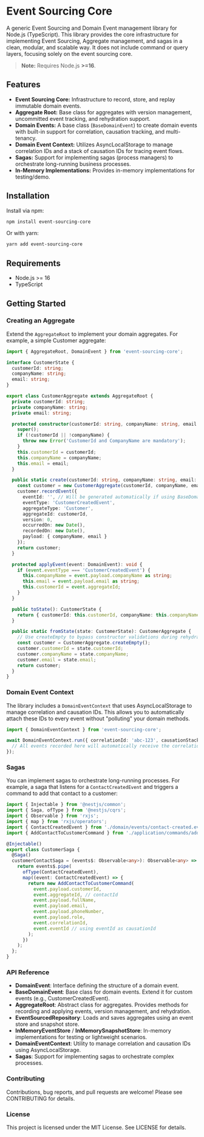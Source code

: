 # Event Sourcing Core

A generic Event Sourcing and Domain Event management library for Node.js (TypeScript).
This library provides the core infrastructure for implementing Event Sourcing, Aggregate management, and sagas in a clean, modular, and scalable way.
It does not include command or query layers, focusing solely on the event sourcing core.

> **Note:** Requires Node.js **\>=16**.

## Features

- **Event Sourcing Core:** Infrastructure to record, store, and replay immutable domain events.
- **Aggregate Root:** Base class for aggregates with version management, uncommitted event tracking, and rehydration support.
- **Domain Events:** A base class (`BaseDomainEvent`) to create domain events with built-in support for correlation, causation tracking, and multi-tenancy.
- **Domain Event Context:** Utilizes AsyncLocalStorage to manage correlation IDs and a stack of causation IDs for tracing event flows.
- **Sagas:** Support for implementing sagas (process managers) to orchestrate long-running business processes.
- **In-Memory Implementations:** Provides in-memory implementations for testing/demo.

## Installation

Install via npm:

```bash
npm install event-sourcing-core
```

Or with yarn:

```bash
yarn add event-sourcing-core
```

## Requirements

- Node.js >= 16
- TypeScript

## Getting Started

### Creating an Aggregate

Extend the `AggregateRoot` to implement your domain aggregates. For example, a simple Customer aggregate:

```typescript
import { AggregateRoot, DomainEvent } from 'event-sourcing-core';

interface CustomerState {
  customerId: string;
  companyName: string;
  email: string;
}

export class CustomerAggregate extends AggregateRoot {
  private customerId: string;
  private companyName: string;
  private email: string;

  protected constructor(customerId: string, companyName: string, email: string) {
    super();
    if (!customerId || !companyName) {
      throw new Error('CustomerId and CompanyName are mandatory');
    }
    this.customerId = customerId;
    this.companyName = companyName;
    this.email = email;
  }

  public static create(customerId: string, companyName: string, email: string): CustomerAggregate {
    const customer = new CustomerAggregate(customerId, companyName, email);
    customer.recordEvent({
      eventId: '', // Will be generated automatically if using BaseDomainEvent
      eventType: 'CustomerCreatedEvent',
      aggregateType: 'Customer',
      aggregateId: customerId,
      version: 0,
      occurredOn: new Date(),
      recordedOn: new Date(),
      payload: { companyName, email }
    });
    return customer;
  }

  protected applyEvent(event: DomainEvent): void {
    if (event.eventType === 'CustomerCreatedEvent') {
      this.companyName = event.payload.companyName as string;
      this.email = event.payload.email as string;
      this.customerId = event.aggregateId;
    }
  }

  public toState(): CustomerState {
    return { customerId: this.customerId, companyName: this.companyName, email: this.email };
  }

  public static fromState(state: CustomerState): CustomerAggregate {
    // Use createEmpty to bypass constructor validations during rehydration
    const customer = CustomerAggregate.createEmpty();
    customer.customerId = state.customerId;
    customer.companyName = state.companyName;
    customer.email = state.email;
    return customer;
  }
}
```

### Domain Event Context

The library includes a `DomainEventContext` that uses AsyncLocalStorage to manage correlation and causation IDs. This allows you to automatically attach these IDs to every event without "polluting" your domain methods.

```typescript
import { DomainEventContext } from 'event-sourcing-core';

await DomainEventContext.run({ correlationId: 'abc-123', causationStack: [] }, async () => {
  // All events recorded here will automatically receive the correlationId 'abc-123'
});
```

### Sagas

You can implement sagas to orchestrate long-running processes. For example, a saga that listens for a `ContactCreatedEvent` and triggers a command to add that contact to a customer:

```typescript
import { Injectable } from '@nestjs/common';
import { Saga, ofType } from '@nestjs/cqrs';
import { Observable } from 'rxjs';
import { map } from 'rxjs/operators';
import { ContactCreatedEvent } from './domain/events/contact-created.event';
import { AddContactToCustomerCommand } from './application/commands/add-contact-to-customer.command';

@Injectable()
export class CustomerSaga {
  @Saga()
  customerContactSaga = (events$: Observable<any>): Observable<any> => {
    return events$.pipe(
      ofType(ContactCreatedEvent),
      map((event: ContactCreatedEvent) => {
        return new AddContactToCustomerCommand(
          event.payload.customerId,
          event.aggregateId, // contactId
          event.payload.fullName,
          event.payload.email,
          event.payload.phoneNumber,
          event.payload.role,
          event.correlationId,
          event.eventId // using eventId as causationId
        );
      })
    );
  };
}
```

### API Reference

- **DomainEvent**: Interface defining the structure of a domain event.
- **BaseDomainEvent**: Base class for domain events. Extend it for custom events (e.g., CustomerCreatedEvent).
- **AggregateRoot**: Abstract class for aggregates. Provides methods for recording and applying events, version management, and rehydration.
- **EventSourcedRepository**: Loads and saves aggregates using an event store and snapshot store.
- **InMemoryEventStore** / **InMemorySnapshotStore**: In-memory implementations for testing or lightweight scenarios.
- **DomainEventContext**: Utility to manage correlation and causation IDs using AsyncLocalStorage.
- **Sagas**: Support for implementing sagas to orchestrate complex processes.

### Contributing

Contributions, bug reports, and pull requests are welcome!
Please see CONTRIBUTING for details.

### License

This project is licensed under the MIT License. See LICENSE for details.
